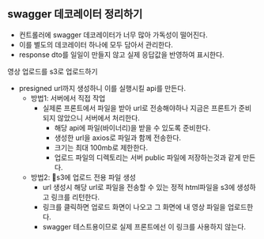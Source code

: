 ## swagger 데코레이터 정리하기
- 컨트롤러에 swagger 데코레이터가 너무 많아 가독성이 떨어진다.
- 이를 별도의 데코레이터 하나에 모두 담아서 관리한다.
- response dto를 일일이 만들지 않고 실제 응답값을 반영하여 표시한다.
 

영상 업로드를 s3로 업로드하기
- presigned url까지 생성하니 이를 실행시킬 api를 만든다.
	- 방법1: 서버에서 직접 작업
		- 실제론 프론트에서 파일을 받아 url로 전송해야하나 지금은 프론트가 준비되지 않았으니 서버에서 처리한다.
			- 해당 api에 파일(바이너리)을 받을 수 있도록 준비한다.
			- 생성한 url을 axios로 파일과 함께 전송한다.
			- 크기는 최대 100mb로 제한한다.
			- 업로드 파일의 디렉토리는 서버 public 파일에 저장하는것과 같게 만든다.
	- 방법2: s3에 업로드 전용 파일 생성
		- url 생성시 해당 url로 파일을 전송할 수 있는 정적 html파일을 s3에 생성하고 링크를 리턴한다.
		- 링크를 클릭하면 업로드 화면이 나오고 그 화면에 내 영상 파일을 업로드한다.
		- swagger 테스트용이므로 실제 프론트에선 이 링크를 사용하지 않는다.
